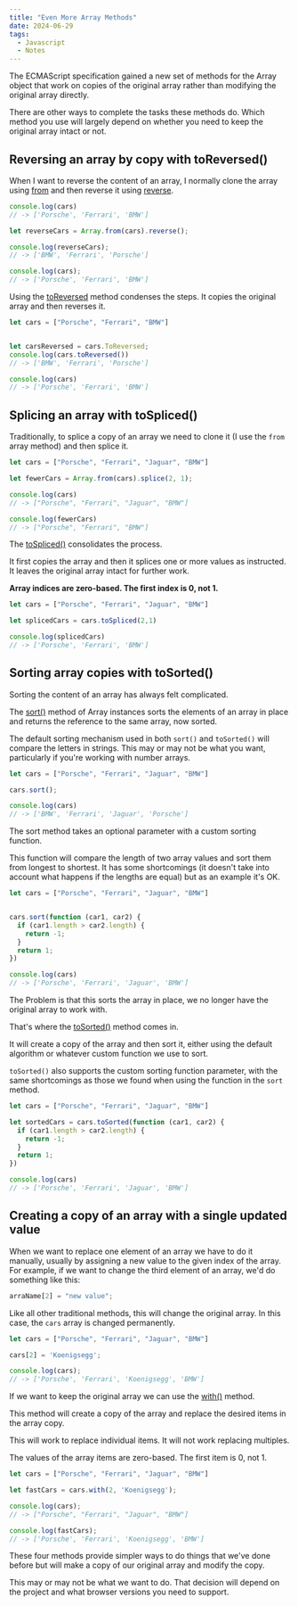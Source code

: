 ```yaml
---
title: "Even More Array Methods"
date: 2024-06-29
tags:
  - Javascript
  - Notes
---
```


The ECMAScript specification gained a new set of methods for the Array object that work on copies of the original array rather than modifying the original array directly.

There are other ways to complete the tasks these methods do. Which method you use will largely depend on whether you need to keep the original array intact or not.

## Reversing an array by copy with toReversed()

When I want to reverse the content of an array, I normally clone the array using [from](https://developer.mozilla.org/en-US/docs/Web/JavaScript/Reference/Global_Objects/Array/from) and then reverse it using [reverse](https://developer.mozilla.org/en-US/docs/Web/JavaScript/Reference/Global_Objects/Array/reverse).

```js
console.log(cars)
// -> ['Porsche', 'Ferrari', 'BMW']

let reverseCars = Array.from(cars).reverse();

console.log(reverseCars);
// -> ['BMW', 'Ferrari', 'Porsche']

console.log(cars);
// -> ['Porsche', 'Ferrari', 'BMW']
```

Using the [toReversed](https://developer.mozilla.org/en-US/docs/Web/JavaScript/Reference/Global_Objects/Array/toReversed) method condenses the steps. It copies the original array and then reverses it.

```js
let cars = ["Porsche", "Ferrari", "BMW"]


let carsReversed = cars.ToReversed;
console.log(cars.toReversed())
// -> ['BMW', 'Ferrari', 'Porsche']

console.log(cars)
// -> ['Porsche', 'Ferrari', 'BMW']
```

## Splicing an array with toSpliced()

Traditionally, to splice a copy of an array we need to clone it (I use the `from` array method) and then splice it.

```js
let cars = ["Porsche", "Ferrari", "Jaguar", "BMW"]

let fewerCars = Array.from(cars).splice(2, 1);

console.log(cars)
// -> ["Porsche", "Ferrari", "Jaguar", "BMW"]

console.log(fewerCars)
// -> ["Porsche", "Ferrari", "BMW"]
```

The [toSpliced()](https://developer.mozilla.org/en-US/docs/Web/JavaScript/Reference/Global_Objects/Array/toSpliced)
consolidates the process.

It first copies the array and then it splices one or more values as instructed. It leaves the original array intact for further work.

**Array indices are zero-based. The first index is 0, not 1.**

```js
let cars = ["Porsche", "Ferrari", "Jaguar", "BMW"]

let splicedCars = cars.toSpliced(2,1)

console.log(splicedCars)
// -> ['Porsche', 'Ferrari', 'BMW']
```

## Sorting array copies with toSorted()

Sorting the content of an array has always felt complicated.

The [sort()](https://developer.mozilla.org/en-US/docs/Web/JavaScript/Reference/Global_Objects/Array/sort) method of Array instances sorts the elements of an array in place and returns the reference to the same array, now sorted.

The default sorting mechanism used in both `sort()` and `toSorted()` will compare the letters in strings. This may or may not be what you want, particularly if you're working with number arrays.

```js
let cars = ["Porsche", "Ferrari", "Jaguar", "BMW"]

cars.sort();

console.log(cars)
// -> ['BMW', 'Ferrari', 'Jaguar', 'Porsche']
```

The sort method takes an optional parameter with a custom sorting function.

This function will compare the length of two array values and sort them from longest to shortest.  It has some shortcomings (it doesn't take into account what happens if the lengths are equal) but as an example it's OK.

```js
let cars = ["Porsche", "Ferrari", "Jaguar", "BMW"]


cars.sort(function (car1, car2) {
  if (car1.length > car2.length) {
    return -1;
  }
  return 1;
})

console.log(cars)
// -> ['Porsche', 'Ferrari', 'Jaguar', 'BMW']
```

The Problem is that this sorts the array in place, we no longer have the original array to work with.

That's where the [toSorted()](https://developer.mozilla.org/en-US/docs/Web/JavaScript/Reference/Global_Objects/Array/toSorted) method comes in.

It will create a copy of the array and then sort it, either using the default algorithm or whatever custom function we use to sort.

`toSorted()` also supports the custom sorting function parameter, with the same shortcomings as those we found when using the function in the `sort` method.

```js
let cars = ["Porsche", "Ferrari", "Jaguar", "BMW"]

let sortedCars = cars.toSorted(function (car1, car2) {
  if (car1.length > car2.length) {
    return -1;
  }
  return 1;
})

console.log(cars)
// -> ['Porsche', 'Ferrari', 'Jaguar', 'BMW']
```

## Creating a copy of an array with a single updated value

When we want to replace one element of an array we have to do it manually, usually by assigning a new value to the given index of the array. For example, if we want to change the third element of an array, we'd do something like this:

```js
arraName[2] = "new value";
```

Like all other traditional methods, this will change the original array. In this case, the `cars` array is changed permanently.

```js
let cars = ["Porsche", "Ferrari", "Jaguar", "BMW"]

cars[2] = 'Koenigsegg';

console.log(cars);
// -> ['Porsche', 'Ferrari', 'Koenigsegg', 'BMW']
```

If we want to keep the original array we can use the [with()](https://developer.mozilla.org/en-US/docs/Web/JavaScript/Reference/Global_Objects/Array/toSorted) method.

This method will create a copy of the array and replace the desired items in the array copy.

This will work to replace individual items. It will not work replacing multiples.

The values of the array items are zero-based. The first item is 0, not 1.

```js
let cars = ["Porsche", "Ferrari", "Jaguar", "BMW"]

let fastCars = cars.with(2, 'Koenigsegg');

console.log(cars);
// -> ["Porsche", "Ferrari", "Jaguar", "BMW"]

console.log(fastCars);
// -> ['Porsche', 'Ferrari', 'Koenigsegg', 'BMW']
```

These four methods provide simpler ways to do things that we've done before but will make a copy of our original array and modify the copy.

This may or may not be what we want to do. That decision will depend on the project and what browser versions you need to support.
